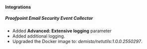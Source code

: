 
#### Integrations

##### Proofpoint Email Security Event Collector

- Added **Advanced: Extensive logging** parameter
- Added additional logging.
- Upgraded the Docker image to: *demisto/netutils:1.0.0.2550297*.
